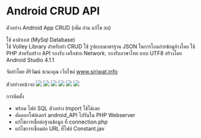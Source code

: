 # Android CRUD API

ตัวอย่าง Android App CRUD (เพิ่ม อ่าน แก้ไข ลบ) 

ใช้ ดาต้าเบส (MySql Database)  
ใช้  Volley Library สำหรับทำ CRUD 
ใช้ รูปแบบมาตรฐาน  JSON ในการโอนถ่ายข้อมูล้างโดย
ใช้ PHP สำหรับสร้าง API 
รองรับ เครือข่าย Network. 
รองรับภาษาไทย แบบ UTF8
สร้างโดย Android Studio 4.1.1

จัดทำโดย ศิริวัฒน์ ชะนะคุณ
เว็บไซด์ www.siriwat.info

ตัวอย่างหน้าจอ
![](screenshots/1.png?raw=true)
![](screenshots/2.png?raw=true)
![](screenshots/3.png?raw=true)
![](screenshots/4.png?raw=true)
![](screenshots/5.png?raw=true)
![](screenshots/6.png?raw=true)

การติดตั้ง
* พร้อม ไฟล์ SQL ตัวอย่าง Import ใช้ได้เลย
* คัดลอกโฟล์เดอร์ android_API ไปรันใน PHP Webserver
* แก้ไขการเชื่อต่อฐานข้อมูล ที่ connection.php
* แก้ไขการเชื่อมต่อ URL ที่ไฟล์ Constant.jav 
